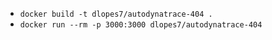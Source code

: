 * `docker build -t dlopes7/autodynatrace-404 .`
* `docker run --rm -p 3000:3000 dlopes7/autodynatrace-404`